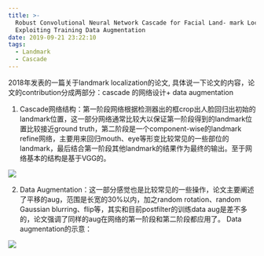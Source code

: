 ```yaml
---
title: >-
  Robust Convolutional Neural Network Cascade for Facial Land- mark Localization
  Exploiting Training Data Augmentation
date: 2019-09-21 23:22:10
tags:
  - Landmark
  - Cascade
---
```

2018年发表的一篇关于landmark localization的论文, 具体说一下论文的内容，论文的contribution分成两部分：cascade 的网络设计+ data augmentation

1. Cascade网络结构：第一阶段网络根据检测器出的框crop出人脸回归出初始的landmark位置，这一部分网络通常比较大以保证第一阶段得到的landmark位置比较接近ground truth，第二阶段是一个component-wise的landmark refine网络，主要用来回归mouth、eye等形变比较常见的一些部位的landmark，最后结合第一阶段其他landmark的结果作为最终的输出。至于网络基本的结构是基于VGG的。

![](Robust-Convolutional-Neural-Network-Cascade-for-Facial-Land-mark-Localization-Exploiting-Training-Data-Augmentation-thumbnail_image002.png)

2. Data Augmentation：这一部分感觉也是比较常见的一些操作，论文主要阐述了平移的aug，范围是长宽的30%以内，加之random rotation、random Gaussian blurring、flip等，其实和目前postfilter的训练data aug是差不多的，论文强调了同样的aug在网络的第一阶段和第二阶段都应用了。
Data augmentation的示意：

![](Robust-Convolutional-Neural-Network-Cascade-for-Facial-Land-mark-Localization-Exploiting-Training-Data-Augmentation-thumbnail_image003.png)
